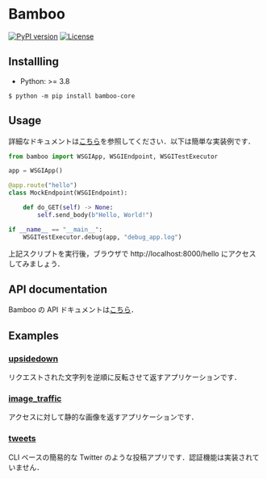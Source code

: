 # Bamboo

[![PyPI version](https://badge.fury.io/py/bamboo-core.svg)](http://badge.fury.io/py/bamboo-core)
[![License](https://img.shields.io/github/license/mashape/apistatus.svg)](https://pypi.python.org/pypi/bamboo-core/)


## Installling

* Python: >= 3.8

```
$ python -m pip install bamboo-core
```

## Usage
詳細なドキュメントは[こちら](./docs/usage/)を参照してください．以下は簡単な実装例です．

```python
from bamboo import WSGIApp, WSGIEndpoint, WSGITestExecutor

app = WSGIApp()

@app.route("hello")
class MockEndpoint(WSGIEndpoint):

    def do_GET(self) -> None:
        self.send_body(b"Hello, World!")

if __name__ == "__main__":
    WSGITestExecutor.debug(app, "debug_app.log")
```

上記スクリプトを実行後，ブラウザで http://localhost:8000/hello にアクセスしてみましょう．

## API documentation
Bamboo の API ドキュメントは[こちら](https://docs-bamboo.herokuapp.com/)．

## Examples

### [upsidedown](./example/upsidedown/)
リクエストされた文字列を逆順に反転させて返すアプリケーションです．

### [image_traffic](./example/image_traffic/)
アクセスに対して静的な画像を返すアプリケーションです．

### [tweets](./example/tweets/)
CLI ベースの簡易的な Twitter のような投稿アプリです．認証機能は実装されていません．
